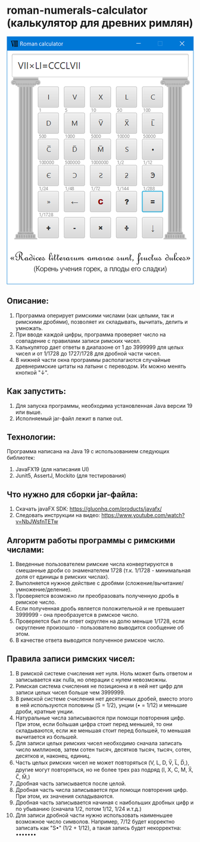 # roman-numerals-calculator (калькулятор для древних римлян)
![img_3.png](calculator-work-example.png)
## Описание:
1) Программа оперирует римскими числами (как целыми, так и римскими дробями), позволяет их складывать, вычитать, делить и умножать.
2) При вводе каждой цифры, программа проверяет число на совпадение с правилами записи римских чисел.
3) Калькулятор дает ответы в диапазоне от 1 до 3999999 для целых чисел и от 1/1728 до 1727/1728 для дробной части чисел.
4) В нижней части окна программы располагаются случайные древнеримские цитаты на латыни с переводом. Их можно менять кнопкой "↓".
## Как запустить:
1) Для запуска программы, необходима установленная Java версии 19 или выше.
2) Исполняемый jar-файл лежит в папке out.
## Технологии:
Программа написана на Java 19 с использованием следующих библиотек:
1) JavaFX19 (для написания UI)
2) Junit5, AssertJ, Mockito (для тестирования)
## Что нужно для сборки jar-файла:
1) Скачать javaFX SDK: https://gluonhq.com/products/javafx/
2) Следовать инструкции на видео: https://www.youtube.com/watch?v=NbJWsfnTETw
## Алгоритм работы программы с римскими числами:
1) Введенные пользователем римские числа конвертируются в смешанные дроби со знаменателем 1728 (т.к. 1/1728 - минимальная доля от единицы в римских числах).
2) Выполняется нужное действие с дробями (сложение/вычитание/умножение/деление).
3) Проверяется возможно ли преобразовать полученную дробь в римское число.
4) Если полученная дробь является положительной и не превышает 3999999 - она преобразуется в римское число.
5) Проверяется был ли ответ округлен на долю меньше 1/1728, если округление произошло - пользователю выводится сообщение об этом.
6) В качестве ответа выводится полученное римское число.
## Правила записи римских чисел:
1) В римской системе счисления нет нуля. Ноль может быть ответом и записывается как nulla, но операции с нулем невозможны.
2) Римская система счисления не позиционна и в ней нет цифр для записи целых чисел больше чем 3999999.
3) В римской системе счисления нет десятичных дробей, вместо этого в ней используются половины (S = 1/2), унции (• = 1/12) и меньшие дроби, кратные унции.
4) Натуральные числа записываются при помощи повторения цифр. При этом, если бо́льшая цифра стоит перед меньшей, то они складываются, если же меньшая стоит перед большей, то меньшая вычитается из большей.
5) Для записи целых римских чисел необходимо сначала записать число миллионов, затем сотен тысяч, десятков тысяч, тысяч, сотен, десятков и, наконец, единиц.
6) Часть целых римских чисел не может повторяться (V, L, D, V̅, L̅, D̅,), другие могут повторяться, но не более трех раз подряд (I, X, C, M, X̅, C̅, M̅,)
7) Дробная часть записывается после целой.
8) Дробная часть числа записывается при помощи повторения цифр. При этом, их значения складываются.
9) Дробная часть записывается начиная с наибольших дробных цифр и по убыванию (сначала 1/2, потом 1/12, 1/24 и.т.д.)
10) Для записи дробной части нужно использовать наименьшее возможное число символов. Например, 7/12 будет корректно записать как "S•" (1/2 + 1/12),
    а такая запись будет некорректна: •••••••